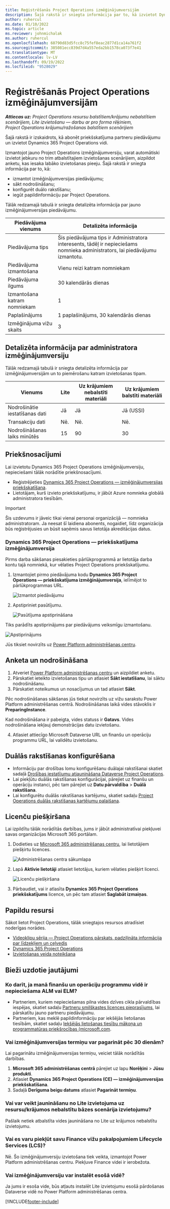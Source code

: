 ```yaml
---
title: Reģistrēšanās Project Operations izmēģinājumversijām
description: Šajā rakstā ir sniegta informācija par to, kā izvietot Dynamics 365 Project Operations izmēģinājumversiju.
author: ruhercul
ms.date: 01/10/2022
ms.topic: article
ms.reviewer: johnmichalak
ms.author: ruhercul
ms.openlocfilehash: 60790d83d5fcc8c75fef8eac2877d1ca14a761f2
ms.sourcegitcommit: 385081ecc839d7d4a557eda2bb1578ca073f7e41
ms.translationtype: MT
ms.contentlocale: lv-LV
ms.lasthandoff: 09/19/2022
ms.locfileid: "9528029"
---
```

# <a name="sign-up-for-project-operations-trials"></a>Reģistrēšanās Project Operations izmēģinājumversijām 

_**Attiecas uz:** Project Operations resursu balstītiem/krājumu nebalstītiem scenārijiem, Lite izvietošanu — darbu ar pro forma rēķiniem, Project Operations krājumu/ražošanas balstītiem scenārijiem_ 



Šajā rakstā ir izskaidrots, kā abonēt priekšskatījuma partneru piedāvājumu un izvietot Dynamics 365 Project Operations vidi.

Izmantojot jauno Project Operations izmēģinājumversiju, varat automātiski izvietot jebkuru no trim atbalstītajiem izvietošanas scenārijiem, aizpildot anketu, kas iesaka labāko izvietošanas pieeju. Šajā rakstā ir sniegta informācija par to, kā:

- izmantot izmēģinājumversijas piedāvājumu;
- sākt nodrošināšanu;
- konfigurēt duālo rakstīšanu;
- iegūt papildinformāciju par Project Operations. 

Tālāk redzamajā tabulā ir sniegta detalizēta informācija par jauno izmēģinājumversijas piedāvājumu.

| **Piedāvājuma vienums**               | **Detalizēta informācija**                                  |
|------------------------------|----------------------------------------------|
| Piedāvājuma tips                   | Šis piedāvājuma tips ir Administratora interesents, tādēļ ir nepieciešams nomnieka administrators, lai piedāvājumu izmantotu. |
| Piedāvājuma izmantošana                    | Vienu reizi katram nomniekam                          |
| Piedāvājuma ilgums               | 30 kalendārās dienas                             |
| Izmantošana katram nomniekam       | 1                                            |
| Paplašinājums                    | 1 paplašinājums, 30 kalendārās dienas               |
| Izmēģinājuma vižu skaits | 3                                            |


## <a name="admin-trial-details"></a>Detalizēta informācija par administratora izmēģinājumversiju
Tālāk redzamajā tabulā ir sniegta detalizēta informācija par izmēģinājumversijām un to piemērošanu katram izvietošanas tipam.

| **Vienums**                      | **Lite**                                     | **Uz krājumiem nebalstīti materiāli** | **Uz krājumiem balstīti materiāli** |
|-------------------------------|----------------------------------------------|---------------------------|-----------------------|
| Nodrošinātie iestatīšanas dati           | Jā                                          | Jā                       | Jā (USSI)            |
| Transakciju dati            | Nē.                                           | Nē.                        | Nē.                    |
| Nodrošināšanas laiks minūtēs  | 15                                           | 90                        | 30                    |
 
## <a name="prerequisites"></a>Priekšnosacījumi
Lai izvietotu Dynamics 365 Project Operations izmēģinājumversiju, nepieciešami tālāk norādītie priekšnosacījumi.

- Reģistrējieties [Dynamics 365 Project Operations — izmēģinājumversijas priekšskatīšana](https://www.aka.ms/try-po).
- Lietotājam, kurš izvieto priekšskatījumu, ir jābūt Azure nomnieka globālā administratora tiesībām.

> [!IMPORTANT]
> Šis uzdevums ir jāveic tikai vienai personai organizācijā — nomnieka administratoram. Ja neesat šī laidiena abonents, nogaidiet, līdz organizācija būs reģistrējusies un būsit saņēmis savus lietotāja akreditācijas datus.

### <a name="dynamics-365-project-operations---preview-trial"></a>Dynamics 365 Project Operations — priekšskatījuma izmēģinājumversija 

Pirms darba sākšanas piesakieties pārlūkprogrammā ar lietotāja darba kontu tajā nomniekā, kur vēlaties Project Operations priekšskatījumu.

1. Izmantojiet pirmo piedāvājuma kodu **Dynamics 365 Project Operations — priekšskatījuma izmēģinājumversija**, ielīmējot to pārlūkprogrammas URL.

    ![Izmantot piedāvājumu](./media/16RedeemFirstOfferNew.png)

2. Apstipriniet pasūtījumu.

    ![Pasūtījuma apstiprināšana](./media/17ConfirmOrderNew.png)

  Tiks parādīts apstiprinājums par piedāvājums veiksmīgu izmantošanu.

   ![Apstiprinājums](./media/18OrderConfirmationNew.png)

  Jūs tiksiet novirzīts uz [Power Platform administrēšanas centru](https://admin.powerplatform.microsoft.com/projectoperationstrial).

## <a name="questionnaire-and-provisioning"></a>Anketa un nodrošināšana

1.  Atveriet [Power Platform administrēšanas centru](https://admin.powerplatform.com/projectoperationstrial) un aizpildiet anketu.  
2.  Pārskatiet ieteikto izvietošanas tipu un atlasiet **Sākt iestatīšanu**, lai sāktu nodrošināšanu.
3.  Pārskatiet noteikumus un nosacījumus un tad atlasiet **Sākt**.

   Pēc nodrošināšanas sākšanas jūs tiekat novirzīts uz vižu sarakstu Power Platform administrēšanas centrā. Nodrošināšanas laikā vides stāvoklis ir **PreparingInstance**.
 
  Kad nodrošināšana ir pabeigta, vides statuss ir **Gatavs**. Vides nodrošināšana iekļauj demonstrācijas datu izvietošanu.
 
4.  Atlasiet attiecīgo Microsoft Dataverse URL un finanšu un operāciju programmu URL, lai validētu izvietošanu.

## <a name="configuring-dual-write"></a>Duālās rakstīšanas konfigurēšana
- Informāciju par drošības lomu konfigurēšanu duālajai rakstīšanai skatiet sadaļā [Drošības iestatījumu atjaunināšana Dataverse Project Operations](resource-provision-new-environment.md#update-security-settings-on-project-operations-on-dataverse).
- Lai piekļūtu duālās rakstīšanas konfigurācijai, pārejiet uz finanšu un operāciju instanci, pēc tam pārejiet uz **Datu pārvaldība** > **Duālā rakstīšana**.
- Lai konfigurētu duālās rakstīšanas kartējumu, skatiet sadaļu [Project Operations duālās rakstīšanas kartējumu palaišana](resource-provision-new-environment.md#run-project-operations-dual-write-maps).

## <a name="assign-licenses"></a>Licenču piešķiršana

Lai izpildītu tālāk norādītās darbības, jums ir jābūt administratīvai piekļuvei savas organizācijas Microsoft 365 portālam.

1. Dodieties uz [Microsoft 365 administrēšanas centru](https://portal.office.com/), lai lietotājiem piešķirtu licences.

   ![Administrēšanas centra sākumlapa](./media/14AdminPortal.png)

2. Lapā **Aktīvie lietotāji** atlasiet lietotājus, kuriem vēlaties piešķirt licenci.

   ![Licenču piešķiršana](./media/15AssignLicenses.png)

3. Pārbaudiet, vai ir atlasīta **Dynamics 365 Project Operations priekšskatījums** licence, un pēc tam atlasiet **Saglabāt izmaiņas**.

## <a name="additional-resources"></a>Papildu resursi

Sākot lietot Project Operations, tālāk sniegtajos resursos atradīsiet noderīgas norādes.

- [Videoklipu sērija — Project Operations pārskats, padziļināta informācija par līdzekļiem un ceļvedis](https://youtube.com/playlist?list=PLcakwueIHoT_LJ3Fr1tHnkPk5lioqE6uH)
- [Dynamics 365 Project Operations](/training/modules/examine-dynamics-365-project-operations/)
- [Izvietošanas veida noteikšana](determine-deployment-type.md)

## <a name="frequently-asked-questions"></a>Bieži uzdotie jautājumi

### <a name="what-if-i-require-alm-or-elm-for-my-finance-and-operations-apps-environment"></a>Ko darīt, ja manā finanšu un operāciju programmu vidē ir nepieciešama ALM vai ELM?

- Partneriem, kuriem nepieciešamas pilna vides dzīves cikla pārvaldības iespējas, skatiet sadaļu [Partneru smilškastes licences pieprasījums](https://experience.dynamics.com/requestlicense), lai pārskatītu jauno partneru piedāvājumu. 
- Partneriem, kas meklē papildinformāciju par iekšējās lietošanas tiesībām, skatiet sadaļu [Iekšējās lietošanas tiesību mākoņa un programmatūras priekšrocības (microsoft.com](https://partner.microsoft.com/membership/internal-use-software).

### <a name="can-i-extend-my-trial-beyond-30-days"></a>Vai izmēģinājumversijas termiņu var pagarināt pēc 30 dienām?
Lai pagarinātu izmēģinājumversijas termiņu, veiciet tālāk norādītās darbības.

1. **Microsoft 365 administrēšanas centrā** pārejiet uz lapu **Norēķini** > **Jūsu produkti**.
2. Atlasiet **Dynamics 365 Project Operations (CE) — izmēģinājumversijas priekšskatīšana**.
3. Sadaļā **Derīguma beigu datums** atlasiet **Pagarināt termiņu**.

### <a name="can-i-upgrade-from-the-lite-deployment-to-the-resourcenon-stocked-based-scenario-deployment"></a>Vai var veikt jaunināšanu no Lite izvietojuma uz resursu/krājumos nebalstītu bāzes scenārija izvietojumu?
Pašlaik netiek atbalstīta vides jaunināšana no Lite uz krājumos nebalstītu izvietojumu.

### <a name="can-i-access-lifecycle-services-lcs-for-my-finance-environments"></a>Vai es varu piekļūt savu Finance vižu pakalpojumiem Lifecycle Services (LCS)?  
Nē. Šo izmēģinājumversiju izvietošana tiek veikta, izmantojot Power Platform administrēšanas centru. Piekļuve Finance videi ir ierobežota.

### <a name="can-i-install-my-trial-on-an-existing-environment"></a>Vai izmēģinājumversiju var instalēt esošā vidē?
Ja jums ir esoša vide, būs atļauts instalēt Lite izvietojumu esošā pārdošanas Dataverse vidē no Power Platform administrēšanas centra.

[!INCLUDE[footer-include](../includes/footer-banner.md)]
